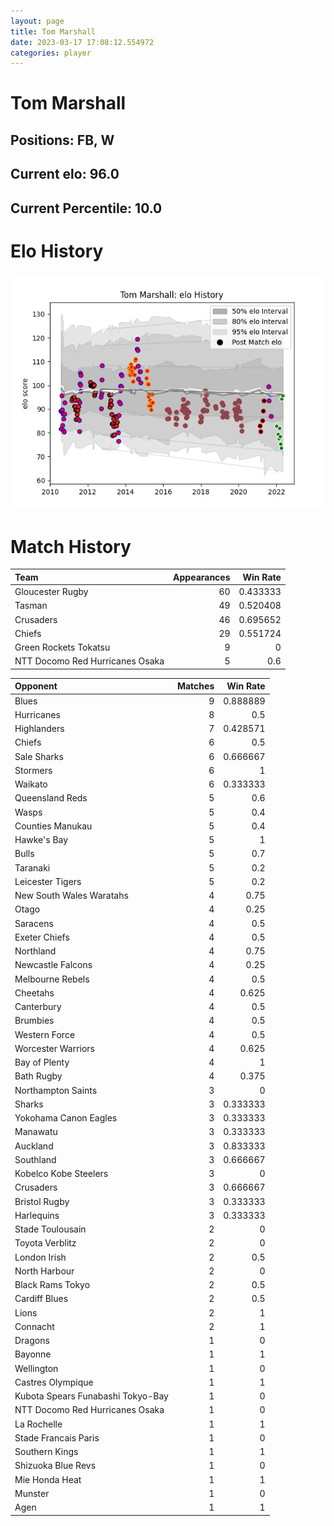 ```yaml
---  
layout: page  
title: Tom Marshall  
date: 2023-03-17 17:08:12.554972  
categories: player  
---
```

# Tom Marshall

## Positions: FB, W

## Current elo: 96.0

## Current Percentile: 10.0

# Elo History


![elo history](history_TomMarshall.png)
# Match History


| Team                            |   Appearances |   Win Rate |
|:--------------------------------|--------------:|-----------:|
| Gloucester Rugby                |            60 |   0.433333 |
| Tasman                          |            49 |   0.520408 |
| Crusaders                       |            46 |   0.695652 |
| Chiefs                          |            29 |   0.551724 |
| Green Rockets Tokatsu           |             9 |   0        |
| NTT Docomo Red Hurricanes Osaka |             5 |   0.6      |

| Opponent                          |   Matches |   Win Rate |
|:----------------------------------|----------:|-----------:|
| Blues                             |         9 |   0.888889 |
| Hurricanes                        |         8 |   0.5      |
| Highlanders                       |         7 |   0.428571 |
| Chiefs                            |         6 |   0.5      |
| Sale Sharks                       |         6 |   0.666667 |
| Stormers                          |         6 |   1        |
| Waikato                           |         6 |   0.333333 |
| Queensland Reds                   |         5 |   0.6      |
| Wasps                             |         5 |   0.4      |
| Counties Manukau                  |         5 |   0.4      |
| Hawke's Bay                       |         5 |   1        |
| Bulls                             |         5 |   0.7      |
| Taranaki                          |         5 |   0.2      |
| Leicester Tigers                  |         5 |   0.2      |
| New South Wales Waratahs          |         4 |   0.75     |
| Otago                             |         4 |   0.25     |
| Saracens                          |         4 |   0.5      |
| Exeter Chiefs                     |         4 |   0.5      |
| Northland                         |         4 |   0.75     |
| Newcastle Falcons                 |         4 |   0.25     |
| Melbourne Rebels                  |         4 |   0.5      |
| Cheetahs                          |         4 |   0.625    |
| Canterbury                        |         4 |   0.5      |
| Brumbies                          |         4 |   0.5      |
| Western Force                     |         4 |   0.5      |
| Worcester Warriors                |         4 |   0.625    |
| Bay of Plenty                     |         4 |   1        |
| Bath Rugby                        |         4 |   0.375    |
| Northampton Saints                |         3 |   0        |
| Sharks                            |         3 |   0.333333 |
| Yokohama Canon Eagles             |         3 |   0.333333 |
| Manawatu                          |         3 |   0.333333 |
| Auckland                          |         3 |   0.833333 |
| Southland                         |         3 |   0.666667 |
| Kobelco Kobe Steelers             |         3 |   0        |
| Crusaders                         |         3 |   0.666667 |
| Bristol Rugby                     |         3 |   0.333333 |
| Harlequins                        |         3 |   0.333333 |
| Stade Toulousain                  |         2 |   0        |
| Toyota Verblitz                   |         2 |   0        |
| London Irish                      |         2 |   0.5      |
| North Harbour                     |         2 |   0        |
| Black Rams Tokyo                  |         2 |   0.5      |
| Cardiff Blues                     |         2 |   0.5      |
| Lions                             |         2 |   1        |
| Connacht                          |         2 |   1        |
| Dragons                           |         1 |   0        |
| Bayonne                           |         1 |   1        |
| Wellington                        |         1 |   0        |
| Castres Olympique                 |         1 |   1        |
| Kubota Spears Funabashi Tokyo-Bay |         1 |   0        |
| NTT Docomo Red Hurricanes Osaka   |         1 |   0        |
| La Rochelle                       |         1 |   1        |
| Stade Francais Paris              |         1 |   0        |
| Southern Kings                    |         1 |   1        |
| Shizuoka Blue Revs                |         1 |   0        |
| Mie Honda Heat                    |         1 |   1        |
| Munster                           |         1 |   0        |
| Agen                              |         1 |   1        |